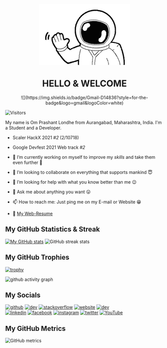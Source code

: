 <p align="center"><img src="/images/hi.gif" /></p>

<h1 align="center">
HELLO
&amp;
WELCOME
</h1>

<p align="center">
![](https://img.shields.io/badge/Gmail-D14836?style=for-the-badge&logo=gmail&logoColor=white)
</p>

![Visitors](https://gpvc.arturio.dev/Om-Londhe)

My name is Om Prashant Londhe from Aurangabad, Maharashtra, India.
I'm a Student and a Developer.

- Scaler HackX 2021 _#2_ (2/10718)
- Google Devfest 2021 Web track _#2_

- 🔭 I’m currently working on myself to improve my _skills_ and take them even further 🚀
- 👯 I’m looking to collaborate on everything that supports mankind 😇
- 🤔 I’m looking for help with what you know better than me 😉
- 💬 Ask me about anything you want 😛
- 📫 How to reach me: Just ping me on my E-mail or Website 😁
- 📇 [My Web-Resume](https://Om-Londhe.github.io/Web-Resume/)

<!--![GitHub Activity Graph](https://activity-graph.herokuapp.com/graph?username=DevOM3)-->

## My GitHub Statistics & Streak

[![My GitHub stats](https://github-readme-stats.vercel.app/api?username=Om-Londhe&show_icons=true&theme=highcontrast)](https://github.com/Om-Londhe) ![GitHub streak stats](https://github-readme-streak-stats.herokuapp.com/?user=Om-Londhe&theme=highcontrast)

## My GitHub Trophies

[![trophy](https://github-profile-trophy.vercel.app/?username=Om-Londhe&row=2&column=4&theme=juicyfresh&no-bg=true)](https://github.com/ryo-ma/github-profile-trophy)

![github activity graph](https://activity-graph.herokuapp.com/graph?username=Om-Londhe&theme=dracula&layout=compact&title_color=FF69B4&hide_border=true&area=true)

<!--## [![Top Langs](https://github-readme-stats.vercel.app/api/top-langs/?username=DevOM3&layout=compact&langs_count=8&show_icons=true&theme=highcontrast)](https://github.com/DevOM3)-->

## My Socials

[<img src='https://cdn.jsdelivr.net/npm/simple-icons@3.0.1/icons/github.svg' alt='github' height='40'>](https://github.com/Om-Londhe) [<img src='https://cdn.jsdelivr.net/npm/simple-icons@3.0.1/icons/dev-dot-to.svg' alt='dev' height='40'>](https://dev.to/devom3) [<img src='https://cdn.jsdelivr.net/npm/simple-icons@3.0.1/icons/stackoverflow.svg' alt='stackoverflow' height='40'>](https://stackoverflow.com/users/13173860) [<img src='https://cdn.jsdelivr.net/npm/simple-icons@3.0.1/icons/icloud.svg' alt='website' height='40'>](https://devom-next.vercel.app) [<img src='https://cdn.jsdelivr.net/npm/simple-icons@3.0.1/icons/hashnode.svg' alt='dev' height='40'>](devom3)  
[<img src='https://cdn.jsdelivr.net/npm/simple-icons@3.0.1/icons/linkedin.svg' alt='linkedin' height='40'>](https://www.linkedin.com/in/omlondhe/) [<img src='https://cdn.jsdelivr.net/npm/simple-icons@3.0.1/icons/facebook.svg' alt='facebook' height='40'>](https://www.facebook.com/om.londhe.332) [<img src='https://cdn.jsdelivr.net/npm/simple-icons@3.0.1/icons/instagram.svg' alt='instagram' height='40'>](https://www.instagram.com/theomlondhe/) [<img src='https://cdn.jsdelivr.net/npm/simple-icons@3.0.1/icons/twitter.svg' alt='twitter' height='40'>](https://twitter.com/OmLondhe2003) [<img src='https://cdn.jsdelivr.net/npm/simple-icons@3.0.1/icons/youtube.svg' alt='YouTube' height='40'>](https://www.youtube.com/channel/UC37r_ioco3IGWroy2ZYAj-g)

## My GitHub Metrics

![GitHub metrics](https://metrics.lecoq.io/Om-Londhe)

<!--
**Om-Londhe/Om-Londhe** is a ✨ _special_ ✨ repository because its `README.md` (this file) appears on your GitHub profile.

Here are some ideas to get you started:

- 🔭 I’m currently working on ...
- 🌱 I’m currently learning ...
- 👯 I’m looking to collaborate on ...
- 🤔 I’m looking for help with ...
- 💬 Ask me about ...
- 📫 How to reach me: ...
- 😄 Pronouns: ...
- ⚡ Fun fact: ...
-->
